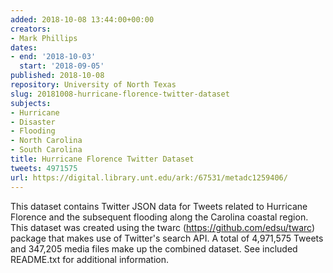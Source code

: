 ```yaml
---
added: 2018-10-08 13:44:00+00:00
creators:
- Mark Phillips
dates:
- end: '2018-10-03'
  start: '2018-09-05'
published: 2018-10-08
repository: University of North Texas
slug: 20181008-hurricane-florence-twitter-dataset
subjects:
- Hurricane
- Disaster
- Flooding
- North Carolina
- South Carolina
title: Hurricane Florence Twitter Dataset
tweets: 4971575
url: https://digital.library.unt.edu/ark:/67531/metadc1259406/
---
```


This dataset contains Twitter JSON data for Tweets related to Hurricane Florence and the subsequent flooding along the Carolina coastal region. This dataset was created using the twarc (https://github.com/edsu/twarc) package that makes use of Twitter's search API. A total of 4,971,575 Tweets and 347,205 media files make up the combined dataset. See included README.txt for additional information.

